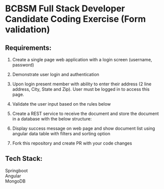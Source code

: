 # BCBSM Full Stack Developer Candidate Coding Exercise (Form validation)

## Requirements:
1.	Create a single page web application with a login screen (username, password)
2.	Demonstrate user login and authentication
3.	Upon login present member with ability to enter their address (2 line address, City, State and Zip). User must be logged in to access this page.
4.	Validate the user input based on the rules below
5.	Create a REST service to receive the document and store the document in a database with the below structure:  

6.	Display success message on web page and show document list using angular data table with filters and sorting option
7.	Fork this repository and create PR with your code changes

## Tech Stack:  
Springboot  
Angular  
MongoDB
